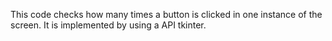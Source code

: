 

This code checks how many times a button is clicked in one instance of the screen.
It is implemented by using a API tkinter.


